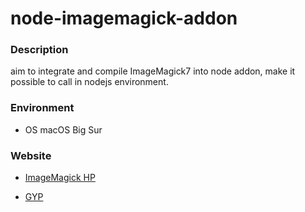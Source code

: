 # node-imagemagick-addon

### Description
aim to integrate and compile ImageMagick7 into node addon, make it possible
to call in nodejs environment.

### Environment
- OS macOS Big Sur

### Website
- [ImageMagick HP](https://imagemagick.org/index.php)

- [GYP](https://gyp.gsrc.io/index.md)